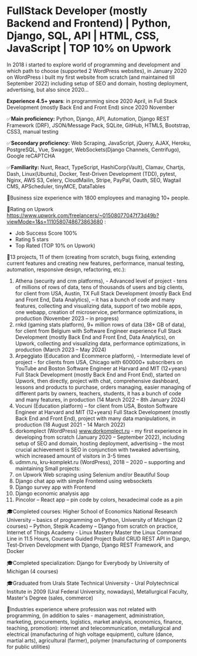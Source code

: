 # FullStack Developer (mostly Backend and Frontend) | Python, Django, SQL, API | HTML, CSS, JavaScript | TOP 10% on Upwork

In 2018 i started to explore world of programming and development and which path to choose (supported 2 WordPress websites), in January 2020 on WordPress i built my first website from scratch (and maintained till September 2022) including setup of SEO and domain, hosting deployment, advertising, but also since 2020…

**Experience 4.5+ years**: in programming since 2020 April, in Full Stack Development (mostly Back End and Front End) since 2020 November

✅**Main proficiency:** Python, Django, API, Automation, Django REST Framework (DRF), JSON/Message Pack, SQLite, GitHub, HTML5, Bootstrap, CSS3, manual testing

✅**Secondary proficiency:** Web Scraping, JavaScript, jQuery, AJAX, Heroku, PostgreSQL, Vue, Swagger, WebSockets(Django Channels, Centrifugo), Google reCAPTCHA

✅**Familiarity:** Nuxt, React, TypeScript, HashiCorp(Vault), Clamav, Chartjs, Dash, Linux(Ubuntu), Docker, Test-Driven Development (TDD), pytest, Nginx, AWS S3, Celery, CloudMailin, Stripe, PayPal, Oauth, SEO, Wagtail CMS, APScheduler, tinyMCE, DataTables

💼Business size experience with 1800 employees and managing 10+ people.

🚀Rating on Upwork https://www.upwork.com/freelancers/~01508077047f73d49b?viewMode=1&s=1110580748673863680 :
- Job Success Score 100% 
- Rating 5 stars
- Top Rated (TOP 10% on Upwork)

🚀13 projects, 11 of them (creating from scratch, bugs fixing, extending current features and creating new features, performance, manual testing, automation, responsive design, refactoring, etc.):
1.	Athena (security and crm platforms), - Advanced level of project - tens of millions of rows of data, tens of thousands of users and big clients, for client from USA, Austin, TX
Full Stack Development (mostly Back End and Front End, Data Analytics), – it has a bunch of code and many features, collecting and visualizing data, support of two mobile apps, one webapp, creation of microservice, performance optimizations, in production (November 2023 – in progress)
2.	rnkd (gaming stats platform), 9+ million rows of data (38+ GB of data), for client from Belgium with Software Engineer experience
Full Stack Development (mostly Back End and Front End, Data Analytics), on Upwork, collecting and visualizing data, performance optimizations, in production  (March 2023 – May 2024)
3.	Arpeggiato (Education and Ecommerce platform), - Intermediate level of project - for clients from USA, Chicago with 600000+ subscribers on YouTube and Boston Software Engineer at Harvard and MIT (12+years)
Full Stack Development (mostly Back End and Front End), started on Upwork, then directly, project with chat, comprehensive dashboard, lessons and products to purchase, orders managing, easier managing of different parts by owners, teachers, students, it has a bunch of code and many features, in production (14 March 2022 – 8th January 2024)
4.	Vocuni (Education platform) – for client from USA, Boston Software Engineer at Harvard and MIT (12+years)
Full Stack Development (mostly Back End and Front End), project with many data manipulations, in production (18 August 2021 - 14 March 2022)
5.	dorkomplect (WordPress) www.dorkomplect.ru - my first experience in developing from scratch (January 2020 – September 2022), including setup of SEO and domain, hosting deployment, advertising – the most crucial achievement is SEO in conjunction with tweaked advertising, which increased amount of visitors in 3-5 times
6.	udmm.ru, kru-komplekt.ru (WordPress), 2018 – 2020 – supporting and maintaining
Small projects:
1.	on Upwork Web scraping using Selenium and/or Beautiful Soup
2.	Django chat app with simple Frontend using websockets
3.	Django survey app with Frontend
4.	Django economic analysis app
5.	Pincolor – React app – pin code by colors, hexadecimal code as a pin

🎓Completed courses: Higher School of Economics National Research University – basics of programming on Python, University of Michigan (2 courses) – Python, Stepik Academy – Django from scratch on practice, Internet of Things Academy - Linux Mastery Master the Linux Command Line in 11.5 Hours, Coursera Guided Project Build CRUD REST API in Django, Test-Driven Development with Django, Django REST Framework, and Docker

🎓Completed specialization: Django for Everybody by University of Michigan (4 courses)

🎓Graduated from Urals State Technical University - Ural Polytechnical Institute in 2009 (Ural Federal University, nowadays), Metallurgical Faculty, Master's Degree (sales, commerce)

💼Industries experience where profession was not related with programming, (in addition to sales - management, administration, marketing, procurements, logistics, market analysis, economics, finance, teaching, promotion): internet and telecommunication, metallurgical and electrical (manufacturing of high voltage equipment), culture (dance, martial arts), agricultural (farmer), polymer (manufacturing of components for public utilities)

